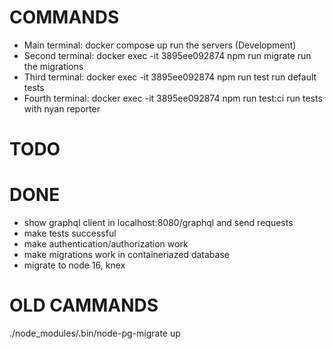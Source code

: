 # COMMANDS
- Main terminal: docker compose up
    run the servers (Development)
- Second terminal: docker exec -it 3895ee092874 npm run migrate
    run the migrations
- Third terminal: docker exec -it 3895ee092874 npm run test
    run default tests
- Fourth terminal: docker exec -it 3895ee092874 npm run test:ci
    run tests with nyan reporter
# TODO

# DONE
- show graphql client in localhost:8080/graphql and send requests
- make tests successful
- make authentication/authorization work
- make migrations work in containeriazed database
- migrate to node 16, knex

# OLD CAMMANDS
./node_modules/.bin/node-pg-migrate up